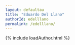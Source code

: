 ```yaml
---
layout: defaultau
title: "Eduardo Del Llano"
authorId: edelllano
permalink: /edelllano/
---
```

{% include loadAuthor.html %}
<script>
    $(document).ready(function(){
        showAuthorBio('{{ page.authorId }}');
   });
</script>
